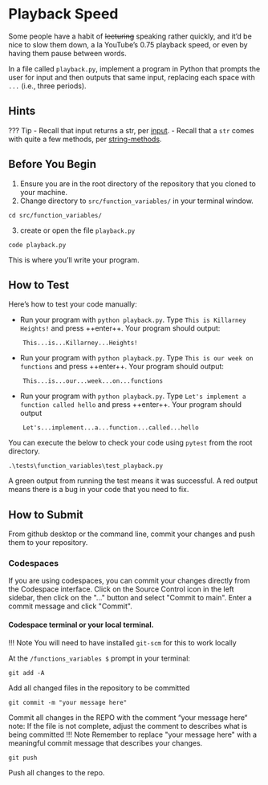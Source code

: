 # Playback Speed

Some people have a habit of ~~lecturing~~ speaking rather quickly, and it’d be nice to slow them down, a la YouTube’s 0.75 playback speed, or even by having them pause between words.

In a file called `playback.py`, implement a program in Python that prompts the user for input and then outputs that same input, replacing each space with `...` (i.e., three periods).

## Hints
??? Tip
    - Recall that input returns a str, per [input](http://docs.python.org/3/library/functions.html#input).
    - Recall that a `str` comes with quite a few methods, per [string-methods](http://docs.python.org/3/library/stdtypes.html#string-methods).

## Before You Begin

1. Ensure you are in the root directory of the repository that you cloned to your machine.
2. Change directory to `src/function_variables/` in your terminal window.
```
cd src/function_variables/
```
3. create or open the file `playback.py`
```
code playback.py
```
This is where you’ll write your program.

## How to Test

Here’s how to test your code manually:

- Run your program with `python playback.py`. Type `This is Killarney Heights!` and press ++enter++. Your program should output:
```
    This...is...Killarney...Heights! 
```

- Run your program with `python playback.py`. Type `This is our week on functions` and press ++enter++. Your program should output:
```
    This...is...our...week...on...functions
```
- Run your program with `python playback.py`. Type `Let's implement a function called hello` and press ++enter++. Your program should output
```
    Let's...implement...a...function...called...hello
```

You can execute the below to check your code using `pytest` from the root directory.

```
.\tests\function_variables\test_playback.py
```

A green output from running the test means it was successful. A red output means there is a bug in your code that you need to fix.

## How to Submit

From github desktop or the command line, commit your changes and push them to your repository.

### Codespaces
If you are using codespaces, you can commit your changes directly from the Codespace interface. Click on the Source Control icon in the left sidebar, then click on the "..." button and select "Commit to main". Enter a commit message and click "Commit".

#### Codespace terminal or your local terminal. 

!!! Note
    You will need to have installed `git-scm` for this to work locally

At the `/functions_variables $` prompt in your terminal:
```
git add -A 
```
Add all changed files in the repository to be committed
```
git commit -m "your message here"
```
Commit all changes in the REPO with the comment “your message here“ note: If the file is not complete, adjust the comment to describes what is being committed
!!! Note
    Remember to replace "your message here" with a meaningful commit message that describes your changes.

```
git push 
```
Push all changes to the repo.